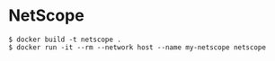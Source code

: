# NetScope

```
$ docker build -t netscope .
$ docker run -it --rm --network host --name my-netscope netscope
```
